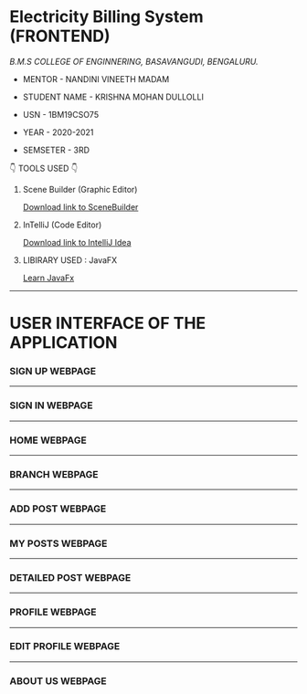# Electricity Billing System (FRONTEND)





*B.M.S COLLEGE OF ENGINNERING, BASAVANGUDI, BENGALURU.*

* MENTOR - NANDINI VINEETH MADAM

* STUDENT NAME - KRISHNA MOHAN DULLOLLI

* USN - 1BM19CSO75

* YEAR - 2020-2021

* SEMSETER - 3RD

:point_down: TOOLS USED :point_down:
 
1) Scene Builder (Graphic Editor) 
 
     [Download link to SceneBuilder](https://gluonhq.com/products/scene-builder/#download)
             
2) InTelliJ (Code Editor)
             
     [Download link to IntelliJ Idea](https://www.jetbrains.com/idea/download/#section=windows)
                
3) LIBIRARY USED : JavaFX
          
     [Learn JavaFx]( https://docs.oracle.com/javase/8/javase-clienttechnologies.htm)
       
       
************************************************************************

# USER INTERFACE OF THE APPLICATION


### SIGN UP WEBPAGE

************************************************************************


### SIGN IN WEBPAGE


************************************************************************

### HOME WEBPAGE


************************************************************************


### BRANCH WEBPAGE

************************************************************************
### ADD POST WEBPAGE



************************************************************************


### MY POSTS WEBPAGE



************************************************************************
### DETAILED POST WEBPAGE

************************************************************************

### PROFILE WEBPAGE

************************************************************************


### EDIT PROFILE WEBPAGE


************************************************************************


### ABOUT US WEBPAGE

